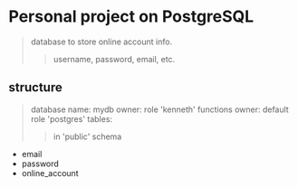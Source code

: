 # Personal project on PostgreSQL
> database to store online account info.
>> username, password, email, etc.

## structure
> database name: mydb
> owner: role 'kenneth'
> functions owner: default role 'postgres'
> tables:
>> in 'public' schema
- email
- password
- online_account
